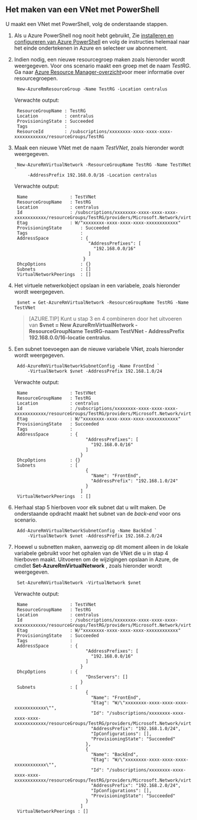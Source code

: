 ## <a name="how-to-create-a-vnet-using-powershell"></a>Het maken van een VNet met PowerShell
U maakt een VNet met PowerShell, volg de onderstaande stappen.

1. Als u Azure PowerShell nog nooit hebt gebruikt, Zie [installeren en configureren van Azure PowerShell](../articles/powershell-install-configure.md) en volg de instructies helemaal naar het einde ondertekenen in Azure en selecteer uw abonnement.
    
2. Indien nodig, een nieuwe resourcegroep maken zoals hieronder wordt weergegeven. Voor ons scenario maakt een groep met de naam *TestRG*. Ga naar [Azure Resource Manager-overzicht](../articles/resource-group-overview.md)voor meer informatie over resourcegroepen.

        New-AzureRmResourceGroup -Name TestRG -Location centralus

    Verwachte output:
    
        ResourceGroupName : TestRG
        Location          : centralus
        ProvisioningState : Succeeded
        Tags              :
        ResourceId        : /subscriptions/xxxxxxxx-xxxx-xxxx-xxxx-xxxxxxxxxxxx/resourceGroups/TestRG   

3. Maak een nieuwe VNet met de naam *TestVNet*, zoals hieronder wordt weergegeven.

        New-AzureRmVirtualNetwork -ResourceGroupName TestRG -Name TestVNet `
            -AddressPrefix 192.168.0.0/16 -Location centralus   
        
    Verwachte output:

        Name                : TestVNet
        ResourceGroupName   : TestRG
        Location            : centralus
        Id                  : /subscriptions/xxxxxxxx-xxxx-xxxx-xxxx-xxxxxxxxxxxx/resourceGroups/TestRG/providers/Microsoft.Network/virtualNetworks/TestVNet
        Etag                : W/"xxxxxxxx-xxxx-xxxx-xxxx-xxxxxxxxxxxx"
        ProvisioningState       : Succeeded
        Tags                    : 
        AddressSpace            : {
                                   "AddressPrefixes": [
                                     "192.168.0.0/16"
                                   ]
                                 }
        DhcpOptions             : {}
        Subnets                 : []
        VirtualNetworkPeerings  : []

4. Het virtuele netwerkobject opslaan in een variabele, zoals hieronder wordt weergegeven.

        $vnet = Get-AzureRmVirtualNetwork -ResourceGroupName TestRG -Name TestVNet
    
    >[AZURE.TIP] Kunt u stap 3 en 4 combineren door het uitvoeren van **$vnet = New AzureRmVirtualNetwork - ResourceGroupName TestRG-naam TestVNet - AddressPrefix 192.168.0.0/16-locatie centralus**.

5. Een subnet toevoegen aan de nieuwe variabele VNet, zoals hieronder wordt weergegeven.

        Add-AzureRmVirtualNetworkSubnetConfig -Name FrontEnd `
            -VirtualNetwork $vnet -AddressPrefix 192.168.1.0/24
        
    Verwachte output:

        Name                : TestVNet
        ResourceGroupName   : TestRG
        Location            : centralus
        Id                  : /subscriptions/xxxxxxxx-xxxx-xxxx-xxxx-xxxxxxxxxxxx/resourceGroups/TestRG/providers/Microsoft.Network/virtualNetworks/TestVNet
        Etag                : W/"xxxxxxxx-xxxx-xxxx-xxxx-xxxxxxxxxxxx"
        ProvisioningState   : Succeeded
        Tags                :
        AddressSpace        : {
                                  "AddressPrefixes": [
                                    "192.168.0.0/16"
                                  ]
                                }
        DhcpOptions         : {}
        Subnets             : [
                                  {
                                    "Name": "FrontEnd",
                                    "AddressPrefix": "192.168.1.0/24"
                                  }
                                ]
        VirtualNetworkPeerings  : []

6. Herhaal stap 5 hierboven voor elk subnet dat u wilt maken. De onderstaande opdracht maakt het subnet van de *back-end* voor ons scenario.

        Add-AzureRmVirtualNetworkSubnetConfig -Name BackEnd `
            -VirtualNetwork $vnet -AddressPrefix 192.168.2.0/24

7. Hoewel u subnetten maken, aanwezig op dit moment alleen in de lokale variabele gebruikt voor het ophalen van de VNet die u in stap 4 hierboven maakt. Uitvoeren om de wijzigingen opslaan in Azure, de cmdlet **Set-AzureRmVirtualNetwork** , zoals hieronder wordt weergegeven.

        Set-AzureRmVirtualNetwork -VirtualNetwork $vnet 
        
    Verwachte output:

        Name                : TestVNet
        ResourceGroupName   : TestRG
        Location            : centralus
        Id                  : /subscriptions/xxxxxxxx-xxxx-xxxx-xxxx-xxxxxxxxxxxx/resourceGroups/TestRG/providers/Microsoft.Network/virtualNetworks/TestVNet
        Etag                : W/"xxxxxxxx-xxxx-xxxx-xxxx-xxxxxxxxxxxx"
        ProvisioningState   : Succeeded
        Tags                :
        AddressSpace        : {
                                  "AddressPrefixes": [
                                    "192.168.0.0/16"
                                  ]
                                }
        DhcpOptions         : {
                                  "DnsServers": []
                                }
        Subnets             : [
                                  {
                                    "Name": "FrontEnd",
                                    "Etag": "W/\"xxxxxxxx-xxxx-xxxx-xxxx-xxxxxxxxxxxx\"",
                                    "Id": "/subscriptions/xxxxxxxx-xxxx-xxxx-xxxx-xxxxxxxxxxxx/resourceGroups/TestRG/providers/Microsoft.Network/virtualNetworks/TestVNet/subnets/FrontEnd",
                                    "AddressPrefix": "192.168.1.0/24",
                                    "IpConfigurations": [],
                                    "ProvisioningState": "Succeeded"
                                  },
                                  {
                                    "Name": "BackEnd",
                                    "Etag": "W/\"xxxxxxxx-xxxx-xxxx-xxxx-xxxxxxxxxxxx\"",
                                    "Id": "/subscriptions/xxxxxxxx-xxxx-xxxx-xxxx-xxxxxxxxxxxx/resourceGroups/TestRG/providers/Microsoft.Network/virtualNetworks/TestVNet/subnets/BackEnd",
                                    "AddressPrefix": "192.168.2.0/24",
                                    "IpConfigurations": [],
                                    "ProvisioningState": "Succeeded"
                                  }
                                ]
        VirtualNetworkPeerings : []
